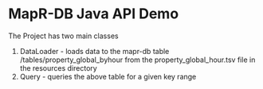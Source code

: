 # MapR-DB Java API Demo

The Project has two main classes

1) DataLoader - loads data to the mapr-db table /tables/property_global_byhour from the property_global_hour.tsv file in the resources directory <br>
2) Query - queries the above table for a given key range